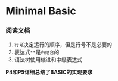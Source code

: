 # Minimal Basic

### 阅读文档

1. `行号`决定运行的顺序，但是行号不是必要的
2. 表达式`**`是`右结合`的
3. 语法树使用缩进和中缀表达式

**P4和P5详细总结了BASIC的实现要求**